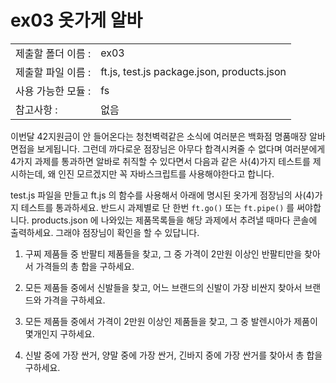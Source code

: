 # ex03 옷가게 알바
|                       |                       |
| ----------------------| --------------------- |
|   제출할 폴더 이름 :   |  ex03                |
|   제출할 파일 이름 :   |  ft.js, test.js package.json, products.json       |
|   사용 가능한 모듈 :	 |  fs            |
|   참고사항 :			|  없음             |

이번달 42지원금이 안 들어온다는 청천벽력같은 소식에 여러분은 백화점 명품매장 알바면접을 보게됩니다. 그런데 까다로운 점장님은 아무다 합격시켜줄 수 없다며 여러분에게 4가지 과제를 통과하면 알바로 취직할 수 있다면서 다음과 같은 사(4)가지 테스트를 제시하는데, 왜 인진 모르겠지만 꼭 자바스크립트를 사용해야한다고 합니다.

test.js 파일을 만들고 ft.js 의 함수를 사용해서 아래에 명시된 옷가게 점장님의 사(4)가지 테스트를 통과하세요. 반드시 과제별로 단 한번 `ft.go()` 또는 `ft.pipe()` 를 써야합니다. products.json 에 나와있는 제품목록들을 해당 과제에서 추려낼 때마다 콘솔에 출력하세요. 그래야 점장님이 확인을 할 수 있답니다.

1. 구찌 제품들 중 반팔티 제품들을 찾고, 그 중 가격이 2만원 이상인 반팔티만을 찾아서 가격들의 총 합을 구하세요.

2. 모든 제품들 중에서 신발들을 찾고, 어느 브랜드의 신발이 가장 비싼지 찾아서 브랜드와 가격을 구하세요.

3. 모든 제품들 중에서 가격이 2만원 이상인 제품들을 찾고, 그 중 발렌시아가 제품이 몇개인지 구하세요.

4. 신발 중에 가장 싼거, 양말 중에 가장 싼거, 긴바지 중에 가장 싼거를 찾아서 총 합을 구하세요.
